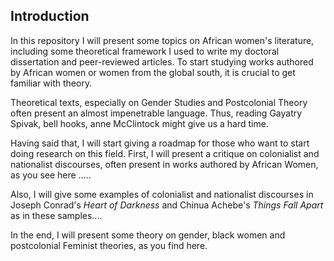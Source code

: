 ## Introduction

In this repository I will present some topics on African women's literature, including some theoretical framework I used to write my doctoral dissertation and peer-reviewed articles. To start studying works authored by African women or women from the global south, it is crucial to get familiar with theory.

Theoretical texts, especially on Gender Studies and Postcolonial Theory often present
an almost impenetrable language. Thus, reading Gayatry Spivak, bell hooks, anne McClintock might give us a hard time.

Having said that, I will start giving a roadmap for those who want to start doing research on this field. First, I will present a critique on colonialist and nationalist discourses, often present in works authored by African Women, as you see here .....

Also, I will give some examples of colonialist and nationalist discourses in Joseph Conrad's *Heart of Darkness* and Chinua Achebe's *Things Fall Apart* as in these samples.... 



In the end, I will present some theory on gender, black women and postcolonial Feminist theories, as you find here. 









